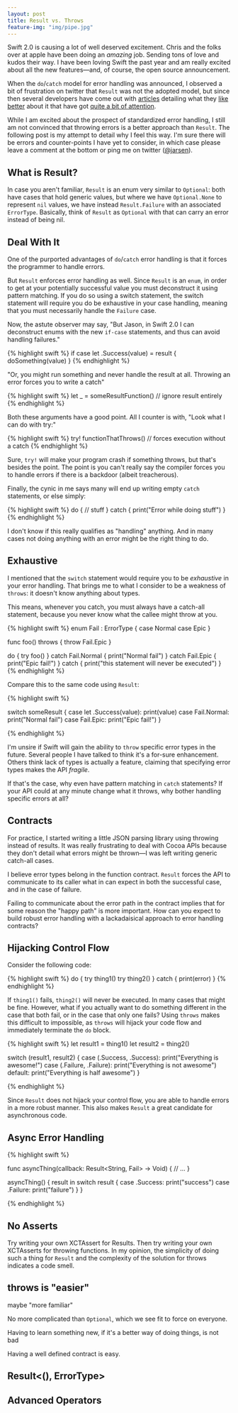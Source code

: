 ```yaml
---
layout: post
title: Result vs. Throws
feature-img: "img/pipe.jpg"
---
```


Swift 2.0 is causing a lot of well deserved excitement. Chris and the folks over at
apple have been doing an *amazing* job. Sending tons of love and kudos their way.
I have been loving Swift the past year and am really excited about all the new
features—and, of course, the open source announcement.

When the `do`/`catch` model for error handling was announced, I observed a bit of frustration on
twitter that `Result` was not the adopted model, but since then several developers have come out
with [articles](http://www.sunsetlakesoftware.com/2015/06/12/swift-2-error-handling-practice)
detailing what they [like better](http://owensd.io/2015/06/12/swift-throws-get-it.html) about it
that have got [quite a bit of attention](https://twitter.com/clattner_llvm/status/610154161552756736).

While I am excited about the prospect of standardized error handling, I still am not convinced that
throwing errors is a better approach than `Result`. The following post is my attempt to detail why
I feel this way. I'm sure there will be errors and counter-points I have yet to consider, in
which case please leave a comment at the bottom or ping me on twitter ([@jarsen](http://twitter.com/jarsen)).

## What is Result?

In case you aren't familiar, `Result` is an enum very similar to `Optional`: both have
cases that hold generic values, but where we have `Optional.None` to represent `nil` values,
we have instead `Result.Failure` with an associated `ErrorType`. Basically, think of `Result`
as `Optional` with that can carry an error instead of being nil.

## Deal With It

One of the purported advantages of `do`/`catch` error handling is that it forces the programmer
to handle errors.

But `Result` enforces error handling as well. Since `Result` is an `enum`, in order to
get at your potentially successful value you must deconstruct it using pattern matching. If you do so using
a switch statement, the switch statement will require you do be exhaustive in your case
handling, meaning that you must necessarily handle the `Failure` case.

Now, the astute observer may say, "But Jason, in Swift 2.0 I can deconstruct enums with the new
`if-case` statements, and thus can avoid handling failures."

{% highlight swift %}
if case let .Success(value) = result {
    doSomething(value)
}
{% endhighlight %}

"Or, you might run something and never handle the result at all. Throwing an error forces you
to write a catch"

{% highlight swift %}
let _ = someResultFunction() // ignore result entirely
{% endhighlight %}

Both these arguments have a good point. All I counter is with, "Look what I can do with try:"

{% highlight swift %}
try! functionThatThrows() // forces execution without a catch
{% endhighlight %}

Sure, `try!` will make your program crash if something throws, but that's besides the point.
The point is you can't really say the compiler forces you to handle errors if there is a
backdoor (albeit treacherous).

Finally, the cynic in me says many will end up writing empty `catch` statements, or else simply:

{% highlight swift %}
do {
    // stuff
}
catch {
    print("Error while doing stuff")
}
{% endhighlight %}

I don't know if this really qualifies as "handling" anything. And in many cases not
doing anything with an error might be the right thing to do.

## Exhaustive

I mentioned that the `switch` statement would require you to be *exhaustive* in your error handling.
That brings me to what I consider to be a weakness of `throws`: it doesn't know anything about types.

This means, whenever you catch, you must always have a catch-all statement, because you never know what
the callee might throw at you.

{% highlight swift %}
enum Fail : ErrorType {
    case Normal
    case Epic
}

func foo() throws {
    throw Fail.Epic
}

do {
    try foo()
}
catch Fail.Normal {
    print("Normal fail")
}
catch Fail.Epic {
    print("Epic fail!")
}
catch {
    print("this statement will never be executed")
}
{% endhighlight %}

Compare this to the same code using `Result`:

{% highlight swift %}

switch someResult {
case let .Success(value):
    print(value)
case Fail.Normal:
    print("Normal fail")
case Fail.Epic:
    print("Epic fail!")
}

{% endhighlight %}

I'm unsire if Swift will gain the ability to `throw` specific error types in the future.
Several people I have talked to think it's a for-sure enhancement. Others think lack of
types is actually a feature, claiming that specifying error types makes the API *fragile*.

If that's the case, why even have pattern matching in `catch` statements? If your API could
at any minute change what it throws, why bother handling specific errors at all?

## Contracts

For practice, I started writing a little JSON parsing library using throwing instead
of results. It was really frustrating to deal with Cocoa APIs because they don't detail
what errors might be thrown—I was left writing generic catch-all cases.

I believe error types belong in the function contract. `Result` forces the API to
communicate to its caller what in can expect in both the successful case, and in the case
of failure.

Failing to communicate about the error path in the contract implies that for some reason
the "happy path" is more important. How can you expect to build robust error handling
with a lackadaisical approach to error handling contracts?

## Hijacking Control Flow

Consider the following code:

{% highlight swift %}
do {
    try thing1()
    try thing2()
}
catch {
    print(error)
}
{% endhighlight %}

If `thing1()` fails, `thing2()` will never be executed. In many cases that might be fine.
However, what if you actually want to do something different in the case that both fail,
or in the case that only one fails? Using `throws` makes this difficult to impossible, as
`throws` will hijack your code flow and immediately terminate the `do` block.

{% highlight swift %}
let result1 = thing1()
let result2 = thing2()

switch (result1, result2) {
case (.Success, .Success):
    print("Everything is awesome!")
case (.Failure, .Failure):
    print("Everything is not awesome")
default:
    print("Everything is half awesome")
}

{% endhighlight %}

Since `Result` does not hijack your control flow, you are able to handle errors
in a more robust manner. This also makes `Result` a great candidate for asynchronous code.

## Async Error Handling


{% highlight swift %}

func asyncThing(callback: Result<String, Fail> -> Void) {
    // ...
}

asyncThing() { result in
    switch result {
    case .Success:
        print("success")
    case .Failure:
        print("failure")
    }
}

{% endhighlight %}



## No Asserts

Try writing your own XCTAssert for Results. Then try writing your own XCTAsserts for throwing functions.
In my opinion, the simplicity of doing such a thing for `Result` and the complexity of the solution for throws
indicates a code smell.

## throws is "easier"

maybe "more familiar"

No more complicated than `Optional`, which we see fit to force on everyone.

Having to learn something new, if it's a better way of doing things, is not bad

Having a well defined contract is easy.

## Result<(), ErrorType>

## Advanced Operators
